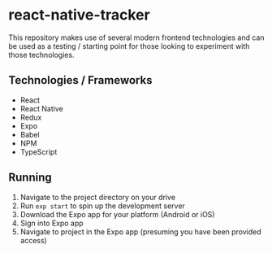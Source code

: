 # react-native-tracker

This repository makes use of several modern frontend technologies and can be used as a testing / starting point for those looking to experiment with those technologies.

## Technologies / Frameworks

* React
* React Native
* Redux
* Expo
* Babel
* NPM
* TypeScript

## Running

1. Navigate to the project directory on your drive
1. Run `exp start` to spin up the development server
1. Download the Expo app for your platform (Android or iOS)
1. Sign into Expo app
1. Navigate to project in the Expo app (presuming you have been provided access)
